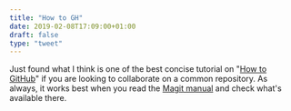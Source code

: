 ```yaml
---
title: "How to GH"
date: 2019-02-08T17:09:00+01:00
draft: false
type: "tweet"
---
```


Just found what I think is one of the best concise tutorial on "[How to GitHub](https://www.gun.io/blog/how-to-github-fork-branch-and-pull-request)"
if you are looking to collaborate on a common repository. As always, it works
best when you read the [Magit manual](https://magit.vc/manual/magit/) and check what's available there.
